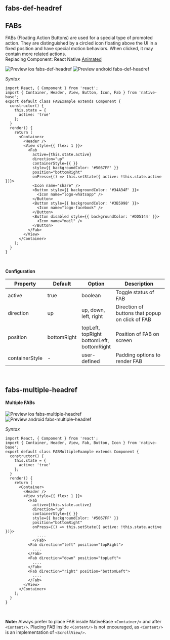 ## fabs-def-headref
## FABs

FABs (Floating Action Buttons) are used for a special type of promoted action. They are distinguished by a circled icon floating above the UI in a fixed position and have special motion behaviors. When clicked, it may contain more related actions.<br />
Replacing Component: React Native [Animated](http://facebook.github.io/react-native/docs/animated.html)

![Preview ios fabs-def-headref](https://github.com/GeekyAnts/NativeBase-KitchenSink/raw/v2.6.1/screenshots/ios/FAB-single.gif)
![Preview android fabs-def-headref](https://github.com/GeekyAnts/NativeBase-KitchenSink/raw/v2.6.1/screenshots/android/FAB-single.gif)

*Syntax*

<pre class="line-numbers"><code class="language-jsx">import React, { Component } from 'react';
import { Container, Header, View, Button, Icon, Fab } from 'native-base';
export default class FABExample extends Component {
  constructor() {
    this.state = {
      active: 'true'
    };
  }
  render() {
    return (  
      &lt;Container>
        &lt;Header />
        &lt;View style=&#123;{ flex: 1 }}>
          &lt;Fab
            active={this.state.active}
            direction="up"
            containerStyle=&#123;{ }}
            style=&#123;{ backgroundColor: '#5067FF' }}
            position="bottomRight"
            onPress={() => this.setState({ active: !this.state.active })}>
            &lt;Icon name="share" />
            &lt;Button style=&#123;{ backgroundColor: '#34A34F' }}>
              &lt;Icon name="logo-whatsapp" />
            &lt;/Button>
            &lt;Button style=&#123;{ backgroundColor: '#3B5998' }}>
              &lt;Icon name="logo-facebook" />
            &lt;/Button>
            &lt;Button disabled style=&#123;{ backgroundColor: '#DD5144' }}>
              &lt;Icon name="mail" />
            &lt;/Button>
          &lt;/Fab>
        &lt;/View>
      &lt;/Container>
    );
  }
}</code></pre><br />

**Configuration**

<table class = "table table-bordered">
        <thead>
            <tr>
                <th>Property</th>
                <th>Default</th>
                <th>Option</th>
                <th width="50%">
                    Description
                </th>
            </tr>
        </thead>
        <tbody>
            <tr>
                <td>active</td>
                <td>true</td>
                <td>boolean</td>
                <td>Toggle status of FAB</td>
            </tr>
            <tr>
                <td>direction</td>
                <td>up</td>
                <td>
                    up, down, left, right
                </td>
                <td>Direction of buttons that popup on click of FAB</td>
            </tr>
            <tr>
                <td>position</td>
                <td>bottomRight</td>
                <td>
                    topLeft, topRight<br />
                    bottomLeft, bottomRight<br />
                </td>
                <td>Position of FAB on screen</td>
            </tr>
            <tr>
                <td>containerStyle</td>
                <td> - </td>
                <td>user-defined</td>
                <td>Padding options to render FAB</td>
            </tr>
        </tbody>
    </table><br />

## fabs-multiple-headref
#### Multiple FABs

![Preview ios fabs-multiple-headref](https://github.com/GeekyAnts/NativeBase-KitchenSink/raw/v2.6.1/screenshots/ios/FAB-multiple.gif)
![Preview android fabs-multiple-headref](https://github.com/GeekyAnts/NativeBase-KitchenSink/raw/v2.6.1/screenshots/android/FAB-multiple.gif)

*Syntax*

<pre class="line-numbers"><code class="language-jsx">import React, { Component } from 'react';
import { Container, Header, View, Fab, Button, Icon } from 'native-base';
​export default class FABMultipleExample extends Component {
  constructor() {
    this.state = {
      active: 'true'
    };
  }
  render() {
    return (
      &lt;Container>
        &lt;Header />
        &lt;View style=&#123;{ flex: 1 }}>
          &lt;Fab
            active={this.state.active}
            direction="up"
            containerStyle=&#123;{ }}
            style=&#123;{ backgroundColor: '#5067FF' }}
            position="bottomRight"
            onPress={() => this.setState({ active: !this.state.active })}>
              ....
            &lt;/Fab>
          &lt;Fab direction="left" position="topRight">
            ....
          &lt;/Fab>
          &lt;Fab direction="down" position="topLeft">
            ....
          &lt;/Fab>
          &lt;Fab direction="right" position="bottomLeft">
            ....
          &lt;/Fab>
        &lt;/View>
      &lt;/Container>
    );
  }
}</code></pre><br />

**Note:** Always prefer to place FAB inside NativeBase `<Container/>` and after `<Content/>`. Placing FAB inside `<Content/>` is not encouraged, as `<Content/>` is an implementation of `<ScrollView/>`. 

